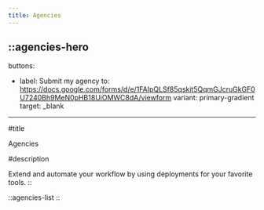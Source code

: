```yaml
---
title: Agencies
---
```


::agencies-hero
---
buttons:
  - label: Submit my agency
    to: https://docs.google.com/forms/d/e/1FAIpQLSf85qskit5QqmGJcruGkGF0U7240Bh9MeN0pHB18UiOMWC8dA/viewform
    variant: primary-gradient
    target: _blank
---
#title

Agencies

#description

Extend and automate your workflow by using deployments for your favorite tools.
::

::agencies-list
::
